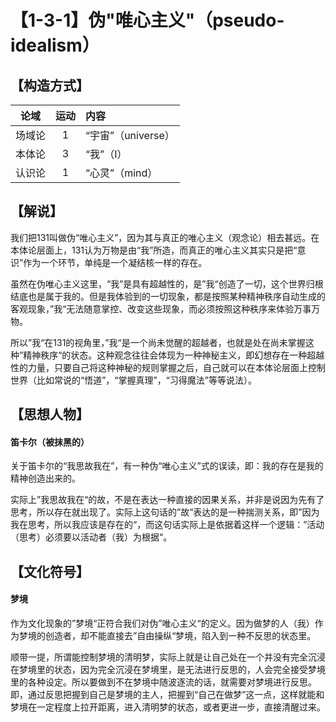 # 【1-3-1】伪"唯心主义"（pseudo-idealism）
## 【构造方式】
| 论域 | 运动           | 内容 |
|:----:|:----------------:|:-----|
| 场域论   |1 | “宇宙”（universe）   |
| 本体论   | 3|  “我”（I）  |
| 认识论   | 1|   “心灵”（mind） |





## 【解说】
我们把131叫做伪“唯心主义”，因为其与真正的唯心主义（观念论）相去甚远。在本体论层面上，131认为万物是由“我”所造，而真正的唯心主义其实只是把“意识”作为一个环节，单纯是一个凝结核一样的存在。

虽然在伪唯心主义这里，“我”是具有超越性的，是”我“创造了一切，这个世界归根结底也是属于我的。但是我体验到的一切现象，都是按照某种精神秩序自动生成的客观现象，”我“无法随意掌控、改变这些现象，而必须按照这种秩序来体验万事万物。

所以”我“在131的视角里，”我“是一个尚未觉醒的超越者，也就是处在尚未掌握这种”精神秩序“的状态。这种观念往往会体现为一种神秘主义，即幻想存在一种超越性的力量，只要自己将这种神秘的规则掌握之后，自己就可以在本体论层面上控制世界（比如常说的“悟道”，“掌握真理”，“习得魔法”等等说法）。

## 【思想人物】
#### 笛卡尔（被抹黑的）
关于笛卡尔的“我思故我在”，有一种伪“唯心主义”式的误读，即：我的存在是我的精神创造出来的。

实际上”我思故我在“的故，不是在表达一种直接的因果关系，并非是说因为先有了思考，所以存在就出现了。实际上这句话的”故“表达的是一种揣测关系，即”因为我在思考，所以我应该是存在的“，而这句话实际上是依据着这样一个逻辑：”活动（思考）必须要以活动者（我）为根据“。

## 【文化符号】
#### 梦境

作为文化现象的”梦境“正符合我们对伪”唯心主义“的定义。因为做梦的人（我）作为梦境的创造者，却不能直接去”自由操纵“梦境，陷入到一种不反思的状态里。

顺带一提，所谓能控制梦境的清明梦，实际上就是让自己处在一个并没有完全沉浸在梦境里的状态，因为完全沉浸在梦境里，是无法进行反思的，人会完全接受梦境里的各种设定。所以要做到不在梦境中随波逐流的话，就需要对梦境进行反思。即，通过反思把握到自己是梦境的主人，把握到“自己在做梦”这一点，这样就能和梦境在一定程度上拉开距离，进入清明梦的状态，或者更进一步，直接清醒过来。
